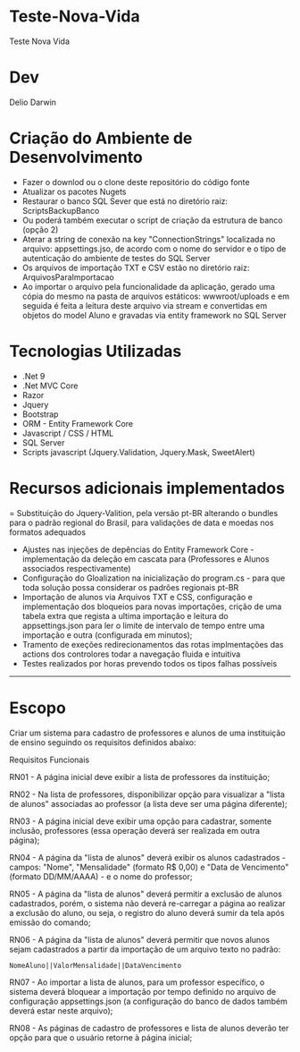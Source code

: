 # Teste-Nova-Vida
Teste Nova Vida

# Dev
Delio Darwin

# Criação do Ambiente de Desenvolvimento
  - Fazer o downlod ou o clone deste repositório do código fonte
  - Atualizar os pacotes Nugets
  - Restaurar o banco SQL Sever que está no diretório raiz: ScriptsBackupBanco
  - Ou poderá também executar o script de criação da estrutura de banco (opção 2)
  - Aterar a string de conexão na key "ConnectionStrings" localizada no arquivo: appsettings.jso, de acordo com o nome do servidor e o tipo de autenticação do ambiente de testes do SQL Server
  - Os arquivos de importação TXT e CSV estão no diretório raiz: ArquivosParaImportacao
  - Ao importar o arquivo pela funcionalidade da aplicação, gerado uma cópia do mesmo na pasta de arquivos estáticos: wwwroot/uploads e em seguida é feita a leitura deste arquivo via stream e convertidas em objetos do model Aluno e gravadas via entity framework no SQL Server

# Tecnologias Utilizadas
  - .Net 9
  - .Net MVC Core
  - Razor
  - Jquery
  - Bootstrap
  - ORM - Entity Framework Core
  - Javascript / CSS / HTML
  - SQL Server
  - Scripts javascript (Jquery.Validation, Jquery.Mask, SweetAlert)

# Recursos adicionais implementados
  = Substituição do Jquery-Valition, pela versão pt-BR alterando o bundles para o padrão regional do Brasil, para validações de data e moedas nos formatos adequados
  - Ajustes nas injeções de depências do Entity Framework Core - implementação da deleção em cascata para (Professores e Alunos associados respectivamente)
  - Configuração do Gloalization na inicialização do program.cs - para que toda solução possa considerar os padrões regionais pt-BR
  - Importação de alunos via Arquivos TXT e CSS, configuração e implementação dos bloqueios para novas importações, crição de uma tabela extra que regista a ultima importação e leitura do appsettings.json para ler o limite de intervalo de tempo entre uma importação e outra (configurada em minutos);
  - Tramento de exeções redirecionamentos das rotas implmentações das actions dos controlores todar a navegação fluida e intuitiva
  - Testes realizados por horas prevendo todos os tipos falhas possíveis

-------------------------------------------------------------------------------------------

# Escopo
Criar um sistema para cadastro de professores e alunos de uma instituição de ensino seguindo os requisitos definidos abaixo:

Requisitos Funcionais
 
RN01 - A página inicial deve exibir a lista de professores da instituição;

RN02 - Na lista de professores, disponibilizar opção para visualizar a "lista de alunos" associadas ao professor (a lista deve ser uma página diferente);

RN03 - A página inicial deve exibir uma opção para cadastrar, somente inclusão, professores (essa operação deverá ser realizada em outra página);

RN04 - A página da "lista de alunos" deverá exibir os alunos cadastrados - campos: "Nome", "Mensalidade" (formato R$ 0,00) e "Data de Vencimento" (formato DD/MM/AAAA) -
    e o nome do professor;

RN05 - A página da "lista de alunos" deverá permitir a exclusão de alunos cadastrados, porém, o sistema não deverá re-carregar a página ao
realizar a exclusão do aluno, ou seja, o registro do aluno deverá sumir da tela após emissão do comando;

RN06 - A página da "lista de alunos" deverá permitir que novos alunos sejam cadastrados a partir da importação de um arquivo texto no padrão:

    NomeAluno||ValorMensalidade||DataVencimento
    
RN07 - Ao importar a lista de alunos, para um professor específico, o sistema deverá bloquear a importação por tempo definido no arquivo de configuração appsettings.json (a configuração do banco de dados também deverá estar neste arquivo);

RN08 - As páginas de cadastro de professores e lista de alunos deverão ter opção para que o usuário retorne à página inicial;
